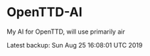 # OpenTTD-AI
My AI for OpenTTD, will use primarily air

Latest backup: Sun Aug 25 16:08:01 UTC 2019
